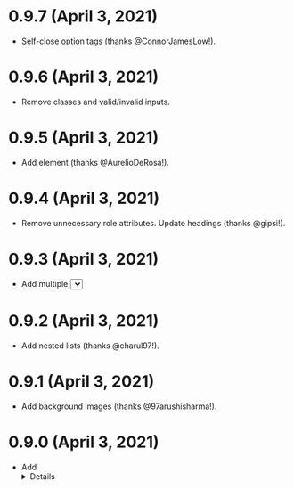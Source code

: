 # 0.9.7 (April 3, 2021)

- Self-close option tags (thanks @ConnorJamesLow!).

# 0.9.6 (April 3, 2021)

- Remove classes and valid/invalid inputs.

# 0.9.5 (April 3, 2021)

- Add <picture> element (thanks @AurelioDeRosa!).

# 0.9.4 (April 3, 2021)

- Remove unnecessary role attributes. Update headings (thanks @gipsi!).

# 0.9.3 (April 3, 2021)

- Add multiple <select> (thanks @racztiborzoltan!).

# 0.9.2 (April 3, 2021)

- Add nested lists (thanks @charul97!).

# 0.9.1 (April 3, 2021)

- Add background images (thanks @97arushisharma!).

# 0.9.0 (April 3, 2021)

- Add <details>, <address>, <object>, <embed>, <datalist> (thanks @jKratzik!).

# 0.8.0 (March 19, 2018)

- Add test for HTML comments (thanks @ep00ch!).

# 0.7.1 (April 5, 2016)

- Add missing form button types (thanks @gnowland!).

# 0.6.2 (March 14, 2016)

- Minor formatting change (thanks @gilluminate!).
- Fix incorrect years in `CHANGELOG.md`.

# 0.6.1 (February 2, 2016)

- Simplify the instructions in `CHANGELOG.md`.
- Rename `LICENSE.md` to `LICENSE`.
- Update `README.md` content.

# 0.6.0 (February 1, 2016)

- Update indentation and whitespace.
- Add to npm.

# 0.5.0 (December 13, 2015)

- Update `<iframe>` source attribute to point to `index.html` (so meta).
- Add viewport `<meta>` tag to `<head>` of `index.html`.

# 0.4.0 (August 17, 2015)

- Add `<meter>` element (thanks @haroenv!). Reorganize a few existing elements.

# 0.3.1 (August 17, 2015)

- Change placeholder image dimensions to one that works properly (thanks @haroenv!).

# 0.3.0 (August 17, 2015)

- Add phone number input field (thanks @johnpolacek!).

# 0.2.2 (May 13, 2015)

- Fix validation errors.

# 0.2.1 (March 21, 2015)

- Fix duplicate IDs and formatting.

# 0.2.0 (April 8, 2014)

- add `<caption>` element to `<table>` examples.

# 0.1.0 (April 4, 2014)

- Initial release!
